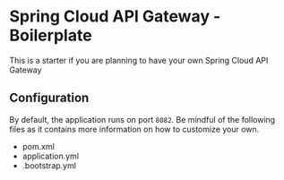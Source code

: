 # Spring Cloud API Gateway - Boilerplate
This is a starter if you are planning to have your own Spring Cloud API Gateway

## Configuration
By default, the application runs on port `8082`.
Be mindful of the following files as it contains more information on how to customize your own.
- pom.xml
- application.yml
- .bootstrap.yml